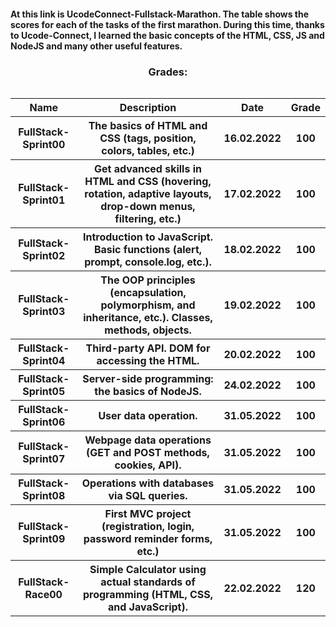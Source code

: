 <body>
    <h4>At this link is UcodeConnect-Fullstack-Marathon. The table shows the scores for each of the tasks of the first marathon. During this time, thanks to Ucode-Connect, I learned the basic concepts of the HTML, CSS, JS and NodeJS and many other useful features.</h4>
    <h3 align='center'>Grades:</h3>
    <table width="100%" border="0" cellpadding="4" align="left">  
        <tr>
            <th>Name</th>
            <th>Description</th>
            <th>Date</th>
            <th>Grade</th>
        </tr>
        <tr>
            <th>FullStack-Sprint00</th>
            <th>The basics of HTML and CSS (tags, position, colors, tables, etc.)</th>
            <th>16.02.2022</th>
            <th>100</th>
        </tr>
        <tr>
            <th>FullStack-Sprint01</th>
            <th>Get advanced skills in HTML and CSS (hovering, rotation, adaptive layouts, drop-down menus, filtering, etc.)</th>
            <th>17.02.2022</th>
            <th>100</th>
        </tr>
        <tr>
            <th>FullStack-Sprint02</th>
            <th>Introduction to JavaScript. Basic functions (alert, prompt, console.log, etc.).</th>
            <th>18.02.2022</th>
            <th>100</th>
        </tr>
        <tr>
            <th>FullStack-Sprint03</th>
            <th>The OOP principles (encapsulation, polymorphism, and inheritance, etc.). Classes, methods, objects.</th>
            <th>19.02.2022</th>
            <th>100</th>
        </tr>
        <tr>
            <th>FullStack-Sprint04</th>
            <th>Third-party API. DOM for accessing the HTML.</th>
            <th>20.02.2022</th>
            <th>100</th>
        </tr>
        <tr>
            <th>FullStack-Sprint05</th>
            <th>Server-side programming: the basics of NodeJS.</th>
            <th>24.02.2022</th>
            <th>100</th>
        </tr>
        <tr>
            <th>FullStack-Sprint06</th>
            <th>User data operation.</th>
            <th>31.05.2022</th>
            <th>100</th>
        </tr>
        <tr>
            <th>FullStack-Sprint07</th>
            <th>Webpage data operations (GET and POST methods, cookies, API).</th>
            <th>31.05.2022</th>
            <th>100</th>
        </tr>
        <tr>
            <th>FullStack-Sprint08</th>
            <th>Operations with databases via SQL queries.</th>
            <th>31.05.2022</th>
            <th>100</th>
        </tr>
        <tr>
            <th>FullStack-Sprint09</th>
            <th>First MVC project (registration, login, password reminder forms, etc.)</th>
            <th>31.05.2022</th>
            <th>100</th>
        </tr>
        <tr>
            <th>FullStack-Race00</th>
            <th>Simple Calculator using actual standards of programming (HTML, CSS, and JavaScript).</th>
            <th>22.02.2022</th>
            <th>120</th>
        </tr>
    </table>
</body>
